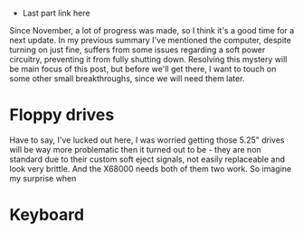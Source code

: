 - Last part link here

Since November, a lot of progress was made, so I think it's a good time for a next update.
In my previous summary I've mentioned the computer, despite turning on just fine, suffers from some issues regarding a soft power circuitry, preventing it from fully shutting down. Resolving this mystery will be main focus of this post, but before we'll get there, I want to touch on some other small breakthroughs, since we will need them later.

# Floppy drives
Have to say, I've lucked out here, I was worried getting those 5.25" drives will be way more problematic then it turned out to be - they are non standard due to their custom soft eject signals, not easily replaceable and look very brittle. And the X68000 needs both of them two work. 
So imagine my surprise when 

# Keyboard
